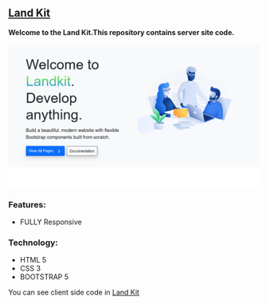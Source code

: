 ## [Land Kit](https://shaharina.github.io/Land-Kit/)
**Welcome to the Land Kit.This repository contains server site code.**
<br/>
<br/>
<img src="https://raw.githubusercontent.com/Shaharina/All-images/main/images/land%20kit%20Document.png" />


### Features:
- FULLY Responsive 

### Technology:
- HTML 5
- CSS 3
- BOOTSTRAP 5


You can see client side code in [Land Kit](https://github.com/Shaharina/Land-Kit)


